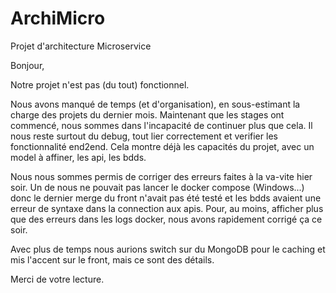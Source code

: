 # ArchiMicro
Projet d'architecture Microservice

Bonjour, 

Notre projet n'est pas (du tout) fonctionnel.

Nous avons manqué de temps (et d'organisation), en sous-estimant la charge des projets du dernier mois. Maintenant que les stages ont commencé, nous sommes dans l'incapacité de continuer plus que cela.
Il nous reste surtout du debug, tout lier correctement et verifier les fonctionnalité end2end. 
Cela montre déjà les capacités du projet, avec un model à affiner, les api, les bdds.

Nous nous sommes permis de corriger des erreurs faites à la va-vite hier soir. Un de nous ne pouvait pas lancer le docker compose (Windows...) donc le dernier merge du front n'avait pas été testé et les bdds avaient une erreur de syntaxe dans la connection aux apis. Pour, au moins, afficher plus que des erreurs dans les logs docker, nous avons rapidement corrigé ça ce soir.

Avec plus de temps nous aurions switch sur du MongoDB pour le caching et mis l'accent sur le front, mais ce sont des détails.

Merci de votre lecture.
